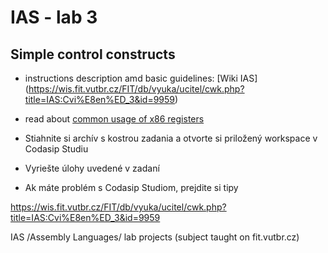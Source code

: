 IAS - lab 3
===========
Simple control constructs
-------------------------

- instructions description amd basic guidelines: [Wiki IAS] (https://wis.fit.vutbr.cz/FIT/db/vyuka/ucitel/cwk.php?title=IAS:Cvi%E8en%ED_3&id=9959)
- read about [common usage of x86 registers](http://www.eecg.toronto.edu/~amza/www.mindsec.com/files/x86regs.html)

- Stiahnite si archív s kostrou zadania a otvorte si priložený workspace v Codasip Studiu
- Vyriešte úlohy uvedené v zadaní

- Ak máte problém s Codasip Studiom, prejdite si tipy



https://wis.fit.vutbr.cz/FIT/db/vyuka/ucitel/cwk.php?title=IAS:Cvi%E8en%ED_3&id=9959



IAS /Assembly Languages/ lab projects (subject taught on fit.vutbr.cz)
